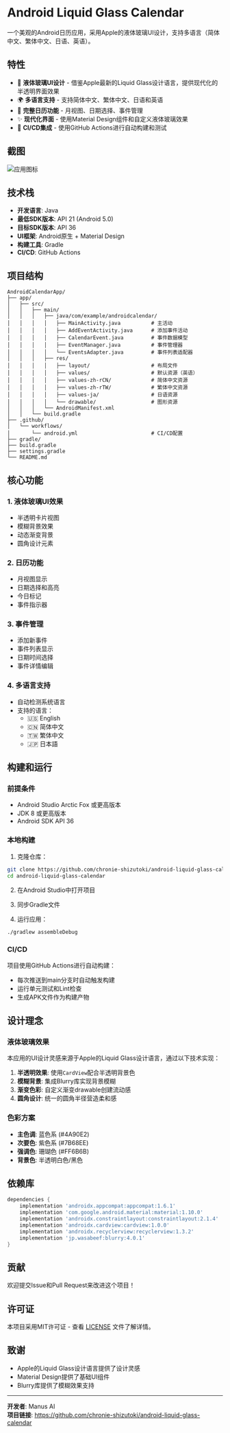 # Android Liquid Glass Calendar

一个美观的Android日历应用，采用Apple的液体玻璃UI设计，支持多语言（简体中文、繁体中文、日语、英语）。

## 特性

- 🎨 **液体玻璃UI设计** - 借鉴Apple最新的Liquid Glass设计语言，提供现代化的半透明界面效果
- 🌍 **多语言支持** - 支持简体中文、繁体中文、日语和英语
- 📅 **完整日历功能** - 月视图、日期选择、事件管理
- ✨ **现代化界面** - 使用Material Design组件和自定义液体玻璃效果
- 🔧 **CI/CD集成** - 使用GitHub Actions进行自动构建和测试

## 截图

![应用图标](app/src/main/res/mipmap-xxxhdpi/ic_launcher.png)

## 技术栈

- **开发语言**: Java
- **最低SDK版本**: API 21 (Android 5.0)
- **目标SDK版本**: API 36
- **UI框架**: Android原生 + Material Design
- **构建工具**: Gradle
- **CI/CD**: GitHub Actions

## 项目结构

```
AndroidCalendarApp/
├── app/
│   ├── src/
│   │   ├── main/
│   │   │   ├── java/com/example/androidcalendar/
│   │   │   │   ├── MainActivity.java          # 主活动
│   │   │   │   ├── AddEventActivity.java      # 添加事件活动
│   │   │   │   ├── CalendarEvent.java         # 事件数据模型
│   │   │   │   ├── EventManager.java          # 事件管理器
│   │   │   │   └── EventsAdapter.java         # 事件列表适配器
│   │   │   ├── res/
│   │   │   │   ├── layout/                    # 布局文件
│   │   │   │   ├── values/                    # 默认资源（英语）
│   │   │   │   ├── values-zh-rCN/             # 简体中文资源
│   │   │   │   ├── values-zh-rTW/             # 繁体中文资源
│   │   │   │   ├── values-ja/                 # 日语资源
│   │   │   │   └── drawable/                  # 图形资源
│   │   │   └── AndroidManifest.xml
│   │   └── build.gradle
├── .github/
│   └── workflows/
│       └── android.yml                        # CI/CD配置
├── gradle/
├── build.gradle
├── settings.gradle
└── README.md
```

## 核心功能

### 1. 液体玻璃UI效果
- 半透明卡片视图
- 模糊背景效果
- 动态渐变背景
- 圆角设计元素

### 2. 日历功能
- 月视图显示
- 日期选择和高亮
- 今日标记
- 事件指示器

### 3. 事件管理
- 添加新事件
- 事件列表显示
- 日期时间选择
- 事件详情编辑

### 4. 多语言支持
- 自动检测系统语言
- 支持的语言：
  - 🇺🇸 English
  - 🇨🇳 简体中文
  - 🇹🇼 繁体中文
  - 🇯🇵 日本語

## 构建和运行

### 前提条件
- Android Studio Arctic Fox 或更高版本
- JDK 8 或更高版本
- Android SDK API 36

### 本地构建
1. 克隆仓库：
```bash
git clone https://github.com/chronie-shizutoki/android-liquid-glass-calendar.git
cd android-liquid-glass-calendar
```

2. 在Android Studio中打开项目

3. 同步Gradle文件

4. 运行应用：
```bash
./gradlew assembleDebug
```

### CI/CD
项目使用GitHub Actions进行自动构建：
- 每次推送到main分支时自动触发构建
- 运行单元测试和Lint检查
- 生成APK文件作为构建产物

## 设计理念

### 液体玻璃效果
本应用的UI设计灵感来源于Apple的Liquid Glass设计语言，通过以下技术实现：

1. **半透明效果**: 使用`CardView`配合半透明背景色
2. **模糊背景**: 集成Blurry库实现背景模糊
3. **渐变色彩**: 自定义渐变drawable创建流动感
4. **圆角设计**: 统一的圆角半径营造柔和感

### 色彩方案
- **主色调**: 蓝色系 (#4A90E2)
- **次要色**: 紫色系 (#7B68EE)
- **强调色**: 珊瑚色 (#FF6B6B)
- **背景色**: 半透明白色/黑色

## 依赖库

```gradle
dependencies {
    implementation 'androidx.appcompat:appcompat:1.6.1'
    implementation 'com.google.android.material:material:1.10.0'
    implementation 'androidx.constraintlayout:constraintlayout:2.1.4'
    implementation 'androidx.cardview:cardview:1.0.0'
    implementation 'androidx.recyclerview:recyclerview:1.3.2'
    implementation 'jp.wasabeef:blurry:4.0.1'
}
```

## 贡献

欢迎提交Issue和Pull Request来改进这个项目！

## 许可证

本项目采用MIT许可证 - 查看 [LICENSE](LICENSE) 文件了解详情。

## 致谢

- Apple的Liquid Glass设计语言提供了设计灵感
- Material Design提供了基础UI组件
- Blurry库提供了模糊效果支持

---

**开发者**: Manus AI  
**项目链接**: https://github.com/chronie-shizutoki/android-liquid-glass-calendar

